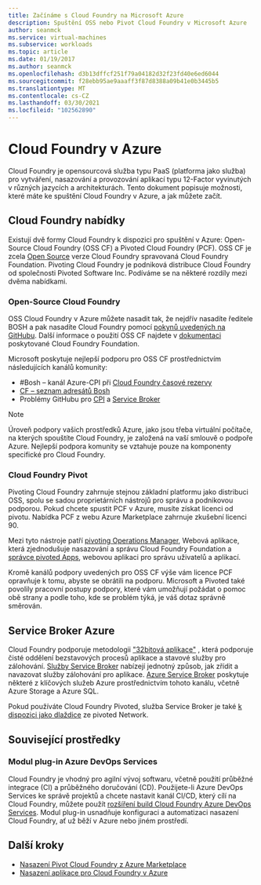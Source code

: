 ```yaml
---
title: Začínáme s Cloud Foundry na Microsoft Azure
description: Spuštění OSS nebo Pivot Cloud Foundry v Microsoft Azure
author: seanmck
ms.service: virtual-machines
ms.subservice: workloads
ms.topic: article
ms.date: 01/19/2017
ms.author: seanmck
ms.openlocfilehash: d3b13dffcf251f79a04182d32f23fd40e6ed6044
ms.sourcegitcommit: f28ebb95ae9aaaff3f87d8388a09b41e0b3445b5
ms.translationtype: MT
ms.contentlocale: cs-CZ
ms.lasthandoff: 03/30/2021
ms.locfileid: "102562890"
---
```

# <a name="cloud-foundry-on-azure"></a>Cloud Foundry v Azure

Cloud Foundry je opensourcová služba typu PaaS (platforma jako služba) pro vytváření, nasazování a provozování aplikací typu 12-Factor vyvinutých v různých jazycích a architekturách. Tento dokument popisuje možnosti, které máte ke spuštění Cloud Foundry v Azure, a jak můžete začít.

## <a name="cloud-foundry-offerings"></a>Cloud Foundry nabídky

Existují dvě formy Cloud Foundry k dispozici pro spuštění v Azure: Open-Source Cloud Foundry (OSS CF) a Pivoted Cloud Foundry (PCF). OSS CF je zcela [Open Source](https://github.com/cloudfoundry) verze Cloud Foundry spravovaná Cloud Foundry Foundation. Pivoting Cloud Foundry je podniková distribuce Cloud Foundry od společnosti Pivoted Software Inc. Podíváme se na některé rozdíly mezi dvěma nabídkami.

### <a name="open-source-cloud-foundry"></a>Open-Source Cloud Foundry

OSS Cloud Foundry v Azure můžete nasadit tak, že nejdřív nasadíte ředitele BOSH a pak nasadíte Cloud Foundry pomocí [pokynů uvedených na GitHubu](https://github.com/cloudfoundry-incubator/bosh-azure-cpi-release/blob/master/docs/guidance.md). Další informace o použití OSS CF najdete v [dokumentaci](https://docs.cloudfoundry.org/) poskytované Cloud Foundry Foundation.

Microsoft poskytuje nejlepší podporu pro OSS CF prostřednictvím následujících kanálů komunity:

- #<a name="bosh-azure-cpi-channel-on-cloud-foundry-slack"></a>Bosh – kanál Azure-CPI při [Cloud Foundry časové rezervy](https://slack.cloudfoundry.org/)
- [CF – seznam adresátů Bosh](https://lists.cloudfoundry.org/pipermail/cf-bosh)
- Problémy GitHubu pro [CPI](https://github.com/cloudfoundry-incubator/bosh-azure-cpi-release/issues) a [Service Broker](https://github.com/Azure/meta-azure-service-broker/issues)

>[!NOTE]
> Úroveň podpory vašich prostředků Azure, jako jsou třeba virtuální počítače, na kterých spouštíte Cloud Foundry, je založená na vaší smlouvě o podpoře Azure. Nejlepší podpora komunity se vztahuje pouze na komponenty specifické pro Cloud Foundry.

### <a name="pivotal-cloud-foundry"></a>Cloud Foundry Pivot

Pivoting Cloud Foundry zahrnuje stejnou základní platformu jako distribuci OSS, spolu se sadou proprietárních nástrojů pro správu a podnikovou podporou. Pokud chcete spustit PCF v Azure, musíte získat licenci od pivotu. Nabídka PCF z webu Azure Marketplace zahrnuje zkušební licenci 90.

Mezi tyto nástroje patří [pivoting Operations Manager](https://docs.pivotal.io/pivotalcf/customizing/), Webová aplikace, která zjednodušuje nasazování a správu Cloud Foundry Foundation a [správce pivoted Apps](https://docs.pivotal.io/pivotalcf/console/), webovou aplikaci pro správu uživatelů a aplikací.

Kromě kanálů podpory uvedených pro OSS CF výše vám licence PCF opravňuje k tomu, abyste se obrátili na podporu. Microsoft a Pivoted také povolily pracovní postupy podpory, které vám umožňují požádat o pomoc obě strany a podle toho, kde se problém týká, je váš dotaz správně směrován.

## <a name="azure-service-broker"></a>Service Broker Azure

Cloud Foundry podporuje metodologii ["32bitová aplikace"](https://12factor.net/) , která podporuje čisté oddělení bezstavových procesů aplikace a stavové služby pro zálohování. [Služby Service Broker](https://docs.cloudfoundry.org/services/api.html) nabízejí jednotný způsob, jak zřídit a navazovat služby zálohování pro aplikace. [Azure Service Broker](https://github.com/Azure/meta-azure-service-broker) poskytuje některé z klíčových služeb Azure prostřednictvím tohoto kanálu, včetně Azure Storage a Azure SQL.

Pokud používáte Cloud Foundry Pivoted, služba Service Broker je také [k dispozici jako dlaždice](https://docs.pivotal.io/azure-sb/installing.html) ze pivoted Network.

## <a name="related-resources"></a>Související prostředky

### <a name="azure-devops-services-plugin"></a>Modul plug-in Azure DevOps Services

Cloud Foundry je vhodný pro agilní vývoj softwaru, včetně použití průběžné integrace (CI) a průběžného doručování (CD). Použijete-li Azure DevOps Services ke správě projektů a chcete nastavit kanál CI/CD, který cílí na Cloud Foundry, můžete použít [rozšíření build Cloud Foundry Azure DevOps Services](https://marketplace.visualstudio.com/items?itemName=ms-vsts.cloud-foundry-build-extension). Modul plug-in usnadňuje konfiguraci a automatizaci nasazení Cloud Foundry, ať už běží v Azure nebo jiném prostředí.

## <a name="next-steps"></a>Další kroky

- [Nasazení Pivot Cloud Foundry z Azure Marketplace](https://azuremarketplace.microsoft.com/marketplace/apps/pivotal.pivotal-cloud-foundry)
- [Nasazení aplikace pro Cloud Foundry v Azure](./cloudfoundry-deploy-your-first-app.md)
